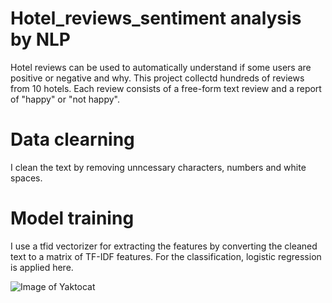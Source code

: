 # Hotel_reviews_sentiment analysis by NLP

Hotel reviews can be used to automatically understand if some users are positive or negative and why. This project collectd hundreds of reviews from 10 hotels. 
Each review consists of a free-form text review and a report of "happy" or "not happy". 

# Data clearning 
I clean the text by removing unncessary characters, numbers and white spaces.

# Model training 
I use a tfid vectorizer for extracting the features by converting the cleaned text to a matrix of TF-IDF features. For the classification,  logistic regression is applied here. 

![Image of Yaktocat]()
